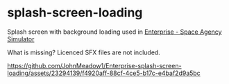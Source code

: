 # splash-screen-loading
Splash screen with background loading used in [Enterprise - Space Agency Simulator](https://store.steampowered.com/app/2579820/Enterprise__Space_Agency_Simulator/)

What is missing?
Licenced SFX files are not included. 

https://github.com/JohnMeadow1/Enterprise-splash-screen-loading/assets/23294139/f4920aff-88cf-4ce5-b17c-e4baf2d9a5bc

